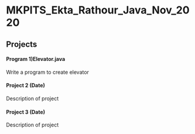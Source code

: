 # MKPITS_Ekta_Rathour_Java_Nov_2020

## Projects
#### Program 1)Elevator.java
Write a program to create elevator

#### Project 2 (Date)
Description of project

#### Project 3 (Date)
Description of project

